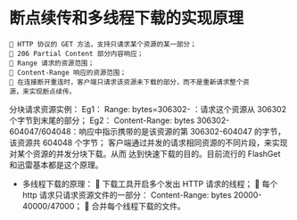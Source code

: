 # 断点续传和多线程下载的实现原理 #

	 HTTP 协议的 GET 方法，支持只请求某个资源的某一部分；
	 206 Partial Content 部分内容响应；
	 Range 请求的资源范围；
	 Content-Range 响应的资源范围；
	 在连接断开重连时，客户端只请求该资源未下载的部分，而不是重新请求整个资
	源，来实现断点续传。

分块请求资源实例：
Eg1： Range: bytes=306302- ：请求这个资源从 306302 个字节到末尾的部分；
Eg2： Content-Range: bytes 306302-604047/604048：响应中指示携带的是该资源的第
306302-604047 的字节，该资源共 604048 个字节；
客户端通过并发的请求相同资源的不同片段，来实现对某个资源的并发分块下载。从而
达到快速下载的目的。目前流行的 FlashGet 和迅雷基本都是这个原理。


- 多线程下载的原理：
		 下载工具开启多个发出 HTTP 请求的线程；
		 每个 http 请求只请求资源文件的一部分： Content-Range: bytes
		20000-40000/47000；
		 合并每个线程下载的文件。
